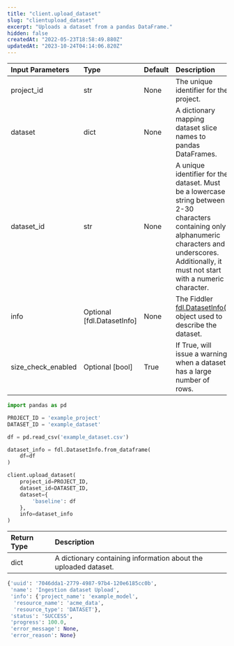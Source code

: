 ```yaml
---
title: "client.upload_dataset"
slug: "clientupload_dataset"
excerpt: "Uploads a dataset from a pandas DataFrame."
hidden: false
createdAt: "2022-05-23T18:58:49.880Z"
updatedAt: "2023-10-24T04:14:06.820Z"
---
```

| Input Parameters   | Type                       | Default | Description                                                                                                                                                                                                |
| :----------------- | :------------------------- | :------ | :--------------------------------------------------------------------------------------------------------------------------------------------------------------------------------------------------------- |
| project_id         | str                        | None    | The unique identifier for the project.                                                                                                                                                                     |
| dataset            | dict                       | None    | A dictionary mapping dataset slice names to pandas DataFrames.                                                                                                                                             |
| dataset_id         | str                        | None    | A unique identifier for the dataset. Must be a lowercase string between 2-30 characters containing only alphanumeric characters and underscores. Additionally, it must not start with a numeric character. |
| info               | Optional [fdl.DatasetInfo] | None    | The Fiddler [fdl.DatasetInfo()](ref:fdldatasetinfo) object used to describe the dataset.                                                                                                                   |
| size_check_enabled | Optional [bool]            | True    | If True, will issue a warning when a dataset has a large number of rows.                                                                                                                                   |

```python Usage
import pandas as pd

PROJECT_ID = 'example_project'
DATASET_ID = 'example_dataset'

df = pd.read_csv('example_dataset.csv')

dataset_info = fdl.DatasetInfo.from_dataframe(
    df=df
)

client.upload_dataset(
    project_id=PROJECT_ID,
    dataset_id=DATASET_ID,
    dataset={
        'baseline': df
    },
    info=dataset_info
)
```



| Return Type | Description                                                     |
| :---------- | :-------------------------------------------------------------- |
| dict        | A dictionary containing information about the uploaded dataset. |

```python Response
{'uuid': '7046dda1-2779-4987-97b4-120e6185cc0b',
 'name': 'Ingestion dataset Upload',
 'info': {'project_name': 'example_model',
  'resource_name': 'acme_data',
  'resource_type': 'DATASET'},
 'status': 'SUCCESS',
 'progress': 100.0,
 'error_message': None,
 'error_reason': None}
```